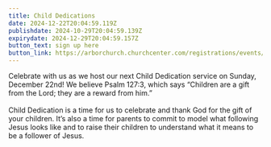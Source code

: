 ```yaml
---
title: Child Dedications
date: 2024-12-22T20:04:59.119Z
publishdate: 2024-10-29T20:04:59.139Z
expirydate: 2024-12-29T20:04:59.157Z
button_text: sign up here
button_link: https://arborchurch.churchcenter.com/registrations/events/2586358
---
```

Celebrate with us as we host our next Child Dedication service on Sunday, December 22nd! We believe Psalm 127:3, which says “Children are a gift from the Lord; they are a reward from him.” \
\
Child Dedication is a time for us to celebrate and thank God for the gift of your children. It’s also a time for parents to commit to model what following Jesus looks like and to raise their children to understand what it means to be a follower of Jesus.